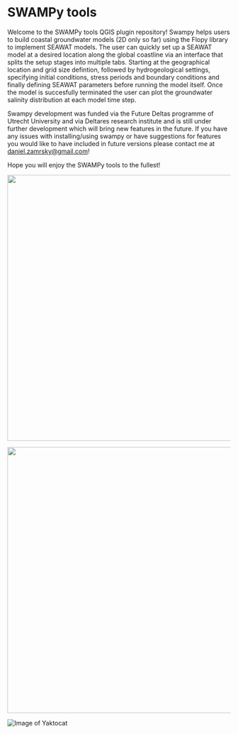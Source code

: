 # SWAMPy tools

Welcome to the SWAMPy tools QGIS plugin repository! Swampy helps users to build coastal groundwater models (2D only so far) using the Flopy library to implement SEAWAT models. The user can  quickly set up a SEAWAT model at a desired location along the global coastline via an interface that splits the setup stages into multiple tabs. Starting at the geographical location and grid size defintion, followed by hydrogeological settings, specifying initial conditions, stress periods and boundary conditions and finally defining SEAWAT parameters before running the model itself. Once the model is succesfully terminated the user can plot the groundwater salinity distribution at each model time step.

Swampy development was funded via the Future Deltas programme of Utrecht University and via Deltares research institute and is still under further development which will bring new features in the future. If you have any issues with installing/using swampy or have suggestions for features you would like to have included in future versions please contact me at daniel.zamrsky@gmail.com! 

Hope you will enjoy the SWAMPy tools to the fullest! 



<p align="center">
  <img src="https://github.com/danzamrsky/SWAMPy-tools/blob/main/swampy_icon.png" height="600" width="600" >
</p>

<p style="text-align:center;"><img src="https://github.com/danzamrsky/SWAMPy-tools/blob/main/swampy_icon.png" height="600" width="600" ></p>

![Image of Yaktocat](https://github.com/danzamrsky/SWAMPy-tools/blob/main/swampy_icon.png)
